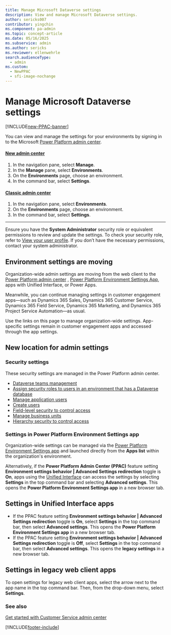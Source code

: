 ```yaml
---
title: Manage Microsoft Dataverse settings 
description: View and manage Microsoft Dataverse settings.
author: sericks007
contributor: yingchin
ms.component: pa-admin
ms.topic: concept-article
ms.date: 05/16/2025
ms.subservice: admin
ms.author: sericks
ms.reviewer: ellenwehrle
search.audienceType: 
  - admin
ms.custom:
  - NewPPAC
  - sfi-image-nochange
---
```

# Manage Microsoft Dataverse settings

[!INCLUDE[new-PPAC-banner](~/includes/new-PPAC-banner.md)]

You can view and manage the settings for your environments by signing in to the Microsoft [Power Platform admin center](https://admin.powerplatform.microsoft.com).

#### [New admin center](#tab/new)
1. In the navigation pane, select **Manage**.
1. In the **Manage** pane, select **Environments**.
1. On the **Environments** page, choose an environment.
1. In the command bar, select **Settings**. 

#### [Classic admin center](#tab/classic)
1. In the navigation pane, select **Environments**.
1. On the **Environments** page, choose an environment.
1. In the command bar, select **Settings**.  
---

Ensure you have the **System Administrator** security role or equivalent permissions to review and update the settings. To check your security role, refer to [View your user profile](/powerapps/user/view-your-user-profile). If you don’t have the necessary permissions, contact your system administrator.

## Environment settings are moving

Organization-wide admin settings are moving from the web client to the [Power Platform admin center](https://admin.powerplatform.microsoft.com) , [Power Platform Environment Settings App](environment-settings-app.md), apps with Unified Interface, or Power Apps. 

Meanwhile, you can continue managing settings in customer engagement apps—such as Dynamics 365 Sales, Dynamics 365 Customer Service, Dynamics 365 Field Service, Dynamics 365 Marketing, and Dynamics 365 Project Service Automation—as usual.

Use the links on this page to manage organization-wide settings. App-specific settings remain in customer engagement apps and accessed through the app settings.

## New location for admin settings

### Security settings

These security settings are managed in the Power Platform admin center.

- [Dataverse teams management](manage-teams.md)
- [Assign security roles to users in an environment that has a Dataverse database](database-security-configure.md#assign-security-roles-to-users-in-an-environment-that-has-a-dataverse-database)
- [Manage application users](manage-application-users.md)
- [Create users](create-users.md)
- [Field-level security to control access](field-level-security.md)
- [Manage business units](create-edit-business-units.md)
- [Hierarchy security to control access](hierarchy-security.md)

### Settings in Power Platform Environment Settings app

Organization-wide settings can be managed via the [Power Platform Environment Settings app](environment-settings-app.md) and launched directly from the **Apps list** within the organization's environment.

Alternatively, if the **Power Platform Admin Center (PPAC)** feature setting **Environment settings behavior | Advanced Settings redirection** toggle is **On**, apps using the [Unified Interface](about-unified-interface.md) can access the settings by selecting **Settings** in the top command bar and selecting **Advanced settings**. This opens the **Power Platform Environment Settings app** in a new browser tab.

## Settings in Unified Interface apps
- If the PPAC feature setting **Environment settings behavior | Advanced Settings redirection** toggle is **On**, select **Settings** in the top command bar, then select **Advanced settings**. This opens the **Power Platform Environment Settings app** in a new browser tab.
- If the PPAC feature setting **Environment settings behavior | Advanced Settings redirection** toggle is **Off**, select **Settings** in the top command bar, then select **Advanced settings**. This opens the **legacy settings** in a new browser tab.

## Settings in legacy web client apps

To open settings for legacy web client apps, select the arrow next to the app name in the top command bar. Then, from the drop-down menu, select **Settings**. 

### See also
[Get started with Customer Service admin center](/dynamics365/customer-service/cs-admin-center)



[!INCLUDE[footer-include](../includes/footer-banner.md)]
